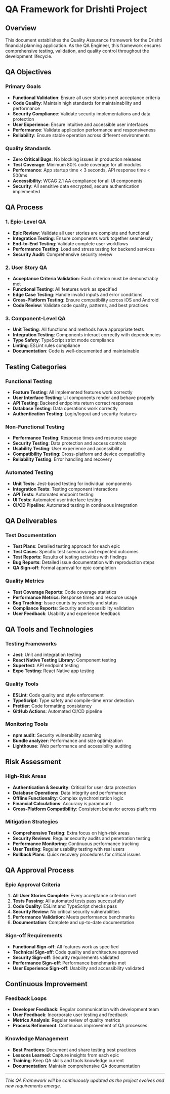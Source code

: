 # QA Framework for Drishti Project

## Overview

This document establishes the Quality Assurance framework for the Drishti financial planning application. As the QA Engineer, this framework ensures comprehensive testing, validation, and quality control throughout the development lifecycle.

## QA Objectives

### Primary Goals
- **Functional Validation**: Ensure all user stories meet acceptance criteria
- **Code Quality**: Maintain high standards for maintainability and performance
- **Security Compliance**: Validate security implementations and data protection
- **User Experience**: Ensure intuitive and accessible user interfaces
- **Performance**: Validate application performance and responsiveness
- **Reliability**: Ensure stable operation across different environments

### Quality Standards
- **Zero Critical Bugs**: No blocking issues in production releases
- **Test Coverage**: Minimum 80% code coverage for all modules
- **Performance**: App startup time < 3 seconds, API response time < 500ms
- **Accessibility**: WCAG 2.1 AA compliance for all UI components
- **Security**: All sensitive data encrypted, secure authentication implemented

## QA Process

### 1. Epic-Level QA
- **Epic Review**: Validate all user stories are complete and functional
- **Integration Testing**: Ensure components work together seamlessly
- **End-to-End Testing**: Validate complete user workflows
- **Performance Testing**: Load and stress testing for backend services
- **Security Audit**: Comprehensive security review

### 2. User Story QA
- **Acceptance Criteria Validation**: Each criterion must be demonstrably met
- **Functional Testing**: All features work as specified
- **Edge Case Testing**: Handle invalid inputs and error conditions
- **Cross-Platform Testing**: Ensure compatibility across iOS and Android
- **Code Review**: Validate code quality, patterns, and best practices

### 3. Component-Level QA
- **Unit Testing**: All functions and methods have appropriate tests
- **Integration Testing**: Components interact correctly with dependencies
- **Type Safety**: TypeScript strict mode compliance
- **Linting**: ESLint rules compliance
- **Documentation**: Code is well-documented and maintainable

## Testing Categories

### Functional Testing
- **Feature Testing**: All implemented features work correctly
- **User Interface Testing**: UI components render and behave properly
- **API Testing**: Backend endpoints return correct responses
- **Database Testing**: Data operations work correctly
- **Authentication Testing**: Login/logout and security features

### Non-Functional Testing
- **Performance Testing**: Response times and resource usage
- **Security Testing**: Data protection and access controls
- **Usability Testing**: User experience and accessibility
- **Compatibility Testing**: Cross-platform and device compatibility
- **Reliability Testing**: Error handling and recovery

### Automated Testing
- **Unit Tests**: Jest-based testing for individual components
- **Integration Tests**: Testing component interactions
- **API Tests**: Automated endpoint testing
- **UI Tests**: Automated user interface testing
- **CI/CD Pipeline**: Automated testing in continuous integration

## QA Deliverables

### Test Documentation
- **Test Plans**: Detailed testing approach for each epic
- **Test Cases**: Specific test scenarios and expected outcomes
- **Test Reports**: Results of testing activities with findings
- **Bug Reports**: Detailed issue documentation with reproduction steps
- **QA Sign-off**: Formal approval for epic completion

### Quality Metrics
- **Test Coverage Reports**: Code coverage statistics
- **Performance Metrics**: Response times and resource usage
- **Bug Tracking**: Issue counts by severity and status
- **Compliance Reports**: Security and accessibility validation
- **User Feedback**: Usability and experience feedback

## QA Tools and Technologies

### Testing Frameworks
- **Jest**: Unit and integration testing
- **React Native Testing Library**: Component testing
- **Supertest**: API endpoint testing
- **Expo Testing**: React Native app testing

### Quality Tools
- **ESLint**: Code quality and style enforcement
- **TypeScript**: Type safety and compile-time error detection
- **Prettier**: Code formatting consistency
- **GitHub Actions**: Automated CI/CD pipeline

### Monitoring Tools
- **npm audit**: Security vulnerability scanning
- **Bundle analyzer**: Performance and size optimization
- **Lighthouse**: Web performance and accessibility auditing

## Risk Assessment

### High-Risk Areas
- **Authentication & Security**: Critical for user data protection
- **Database Operations**: Data integrity and performance
- **Offline Functionality**: Complex synchronization logic
- **Financial Calculations**: Accuracy is paramount
- **Cross-Platform Compatibility**: Consistent behavior across platforms

### Mitigation Strategies
- **Comprehensive Testing**: Extra focus on high-risk areas
- **Security Reviews**: Regular security audits and penetration testing
- **Performance Monitoring**: Continuous performance tracking
- **User Testing**: Regular usability testing with real users
- **Rollback Plans**: Quick recovery procedures for critical issues

## QA Approval Process

### Epic Approval Criteria
1. **All User Stories Complete**: Every acceptance criterion met
2. **Tests Passing**: All automated tests pass successfully
3. **Code Quality**: ESLint and TypeScript checks pass
4. **Security Review**: No critical security vulnerabilities
5. **Performance Validation**: Meets performance benchmarks
6. **Documentation**: Complete and up-to-date documentation

### Sign-off Requirements
- **Functional Sign-off**: All features work as specified
- **Technical Sign-off**: Code quality and architecture approved
- **Security Sign-off**: Security requirements validated
- **Performance Sign-off**: Performance benchmarks met
- **User Experience Sign-off**: Usability and accessibility validated

## Continuous Improvement

### Feedback Loops
- **Developer Feedback**: Regular communication with development team
- **User Feedback**: Incorporate user testing and feedback
- **Metrics Analysis**: Regular review of quality metrics
- **Process Refinement**: Continuous improvement of QA processes

### Knowledge Management
- **Best Practices**: Document and share testing best practices
- **Lessons Learned**: Capture insights from each epic
- **Training**: Keep QA skills and tools knowledge current
- **Documentation**: Maintain comprehensive QA documentation

---

*This QA Framework will be continuously updated as the project evolves and new requirements emerge.*
